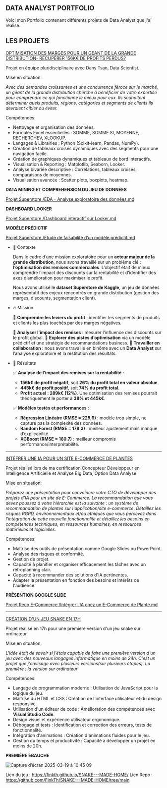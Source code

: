 DATA ANALYST PORTFOLIO
----------------------------------------

Voici mon Portfolio contenant différents projets de Data Analyst que j'ai réalisé. 



LES PROJETS
----------------------------------------
[OPTIMISATION DES MARGES POUR UN GEANT DE LA GRANDE DISTRIBUTION- RÉCUPÉRER 156K€ DE PROFITS PERDUS?](#)

Projet en équipe pluridisciplinaire avec Dany Tsan, Data Scientist.

Mise en situation:

*Avec des demandes croissantes et une concurrence féroce sur le marché, un géant de la grande distribution cherche à bénéficier de votre expertise pour comprendre 
ce qui fonctionne le mieux pour eux. Ils souhaitent déterminer quels produits, régions, catégories et segments de clients ils devraient cibler ou éviter.*

Compétences:

- Nettoyage et organisation des données.
- Formules Excel essentielles : SOMME, SOMME.SI, MOYENNE, RECHERCHEV, XLOOKUP.
- Langages & Librairies : Python (Scikit-learn, Pandas, NumPy).
- Création de tableaux croisés dynamiques avec des segments pour une navigation facile.
- Création de graphiques dynamiques et tableaux de bord interactifs.
- Visualisation & Reporting : Matplotlib, Seaborn, Looker.
- Analyse bivariée descriptive : Corrélations, tableaux croisés, comparaisons de moyennes.
- Visualisation avancée : Scatter plots, boxplots, heatmap.

 **DATA MINING ET COMPREHENSION DU JEU DE DONNEES** 

 
  [Projet Superstore /EDA - Analyse exploratoire des données.md](https://github.com/FinkTh/Data-Analyst-Portfolio/blob/7122cc19b18921f663fb00d969860f562213ba71/Projet%20Superstore%20/EDA%20-%20Analyse%20exploratoire%20des%20donn%C3%A9es.md)


 **DASHBOARD LOOKER**


  [Projet Superstore /Dashboard interactif sur Looker.md](https://github.com/FinkTh/Data-Analyst-Portfolio/blob/31e84fac9496ab87a27f847688ea48aec2c0c262/Projet%20Superstore%20/Dashboard%20interactif%20sur%20Looker.md)



 **MODÈLE PRÉDICTIF**

  [Projet Superstore /Etude de faisabilité d’un modèle prédictif.md](https://github.com/FinkTh/Data-Analyst-Portfolio/blob/9eace761c267fb01e0a83cdaf78c435ce6d320ac/Projet%20Superstore%20/Etude%20de%20faisabilit%C3%A9%20d%E2%80%99un%20mod%C3%A8le%20pr%C3%A9dictif.md)

- 💬 Contexte
    
    Dans le cadre d’une mission exploratoire pour un **acteur majeur de la grande distribution**, nous avons travaillé sur un problème clé : **l’optimisation des remises commerciales**. L’objectif était de mieux comprendre l’impact des discounts sur la rentabilité et d’identifier des axes d’amélioration pour maximiser le profit.
    
    Nous avons utilisé le **dataset Superstore de Kaggle**, un jeu de données représentatif des enjeux rencontrés en grande distribution (gestion des marges, discounts, segmentation client).

- 🔥 Mission
    
    📌 **Comprendre les leviers du profit** : identifier les segments de produits et clients les plus touchés par des marges négatives.
    
    📌 **Analyser l’impact des remises** : mesurer l’influence des discounts sur le profit global.
    📌 **Explorer des pistes d’optimisation** via un modèle prédictif et une stratégie de recommandations business.
    📌 **Travailler en collaboration** : nous avons travaillé en binôme avec un **Data Analyst** sur l’analyse exploratoire et la restitution des résultats.

- 🎯 Résultats
    
    ✅ **Analyse de l’impact des remises sur la rentabilité :**
    
    - **156k€ de profit négatif**, soit **26% du profit total en valeur absolue**.
    - **445k€ de profit positif**, soit **74% du profit total**.
    - **Profit actuel : 289k€ (12%)**. Une optimisation des remises pourrait théoriquement le porter à **38% et 445k€**.
   
    ✅ **Modèles testés et performances :**

    - **Régression Linéaire (RMSE = 225.6)** : modèle trop simple, ne capture pas la complexité des données.
    - **Random Forest (RMSE = 178.3)** : meilleur ajustement mais manque d’explicabilité.
    - **XGBoost (RMSE = 160.7)** : meilleur compromis performance/interprétabilité.

---
[INTÉFRER UNE IA POUR UN SITE E-COMMERCE DE PLANTES](#)

Projet réalisé lors de ma certification Concepteur Développeur en Intelligence Artificielle et Analyse Big Data, Option Data Analyse 

Mise en situation:

*Préparez une présentation pour convaincre votre CTO de développer des projets d’IA pour un site de E-Commerce. La recommandation que vous devez poussez à votre hiérarchie est la suivante : un système de recommandation de plantes sur l'application/site e-commerce. Détaillez les risques RGPD, environnementaux et/ou éthiques que vous percevez dans l'intégration de cette nouvelle fonctionnalité et détaillez les besoins en compétences techniques, en ressources humaines, en ressources matérielles et logicielles.*

Compétences:

- Maîtrise des outils de présentation comme Google Slides ou PowerPoint.
- Analyse des risques et conformité.
- Gestion de projet.
- Capacité à planifier et organiser efficacement les tâches avec un rétroplanning clair.
- Capacité à recommander des solutions d'IA pertinentes.
- Adapter la présentation en fonction des besoins et intérêts de l'audience.


**PRÉSENTION GOOGLE SLIDE**

   [Projet Reco E-Commerce /Intégrer l’IA chez un E-Commerce de Plante.md](https://github.com/FinkTh/Data-Analyst-Portfolio/blob/437ac38867a36cb98607e948104adf376723a5cf/Projet%20Reco%20E-Commerce/Int%C3%A9grer%20l%E2%80%99IA%20chez%20un%20E-Commerce%20de%20Plante.md)


---
[CRÉATION D'UN JEU SNAKE EN 17H](#)

Projet réalisé en 17h pour une première version d'un jeu snake sur ordinateur 

Mise en situation:

*L'idée était de savoir si j'étais capable de faire une première version d'un jeu avec des nouveaux langages informatique en moins de 24h. C'est un projet que j'envisage avec plusieurs versions(sur plusieurs étapes). La première : la version sur ordinateur*

Compétences:
- Langage de programmation moderne : Utilisation de JavaScript pour la logique du jeu.
- Maîtrise du HTML et CSS : Création de l'interface utilisateur et du design responsive.
- Utilisation d'un éditeur de code : Amélioration des compétences avec **Visual Studio Code**.
- Design visuel et expérience utilisateur ergonomique.
- Débogage et tests : Identification et correction des erreurs, tests de fonctionnalité.
- Intégration d'animations : Création d'animations fluides pour le jeu.
- Gestion du temps et productivité : Capacité à développer un projet en moins de 20h.

**PREMIÈRE ÉBAUCHE**

![Capture d’écran 2025-03-19 à 10 45 09](https://github.com/user-attachments/assets/b55ca630-e73f-44c3-862c-b6e0c45e40f1)



Lien du jeu : https://finkth.github.io/SNAKE---MADE-HOME/
Lien Repo : https://github.com/FinkTh/SNAKE---MADE-HOME/tree/main
